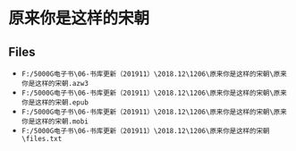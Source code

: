 # 原来你是这样的宋朝

## Files

- `F:/5000G电子书\06-书库更新（201911）\2018.12\1206\原来你是这样的宋朝\原来你是这样的宋朝.azw3`
- `F:/5000G电子书\06-书库更新（201911）\2018.12\1206\原来你是这样的宋朝\原来你是这样的宋朝.epub`
- `F:/5000G电子书\06-书库更新（201911）\2018.12\1206\原来你是这样的宋朝\原来你是这样的宋朝.mobi`
- `F:/5000G电子书\06-书库更新（201911）\2018.12\1206\原来你是这样的宋朝\files.txt`
